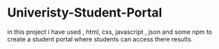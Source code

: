 # Univeristy-Student-Portal
in this project i have used , html, css, javascript , json and some npm to create a student portal where students can access there results.
